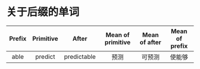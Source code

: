 # 关于后缀的单词
| Prefix            | Primitive             | After                    | Mean of primitive                 | Mean of after          | Mean of prefix
| :---:             | :---:                 | :---:                    | :---:                             | :---:                  | :---:
| able              | predict               | predictable              | 预测                              | 可预测                  | 使能够
